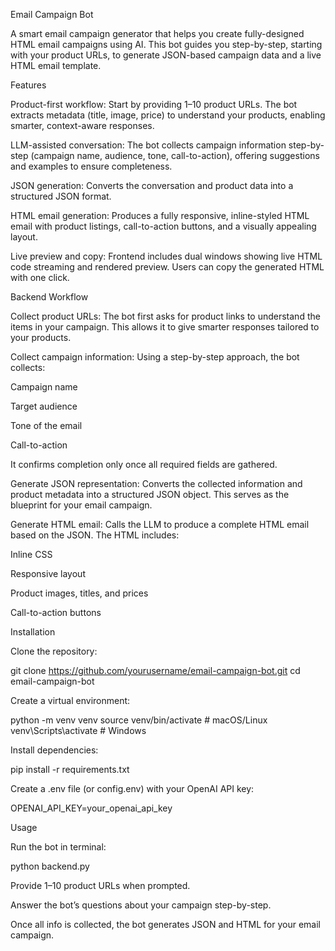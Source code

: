 Email Campaign Bot

A smart email campaign generator that helps you create fully-designed HTML email campaigns using AI. This bot guides you step-by-step, starting with your product URLs, to generate JSON-based campaign data and a live HTML email template.

Features

Product-first workflow: Start by providing 1–10 product URLs. The bot extracts metadata (title, image, price) to understand your products, enabling smarter, context-aware responses.

LLM-assisted conversation: The bot collects campaign information step-by-step (campaign name, audience, tone, call-to-action), offering suggestions and examples to ensure completeness.

JSON generation: Converts the conversation and product data into a structured JSON format.

HTML email generation: Produces a fully responsive, inline-styled HTML email with product listings, call-to-action buttons, and a visually appealing layout.

Live preview and copy: Frontend includes dual windows showing live HTML code streaming and rendered preview. Users can copy the generated HTML with one click.

Backend Workflow

Collect product URLs:
The bot first asks for product links to understand the items in your campaign. This allows it to give smarter responses tailored to your products.

Collect campaign information:
Using a step-by-step approach, the bot collects:

Campaign name

Target audience

Tone of the email

Call-to-action

It confirms completion only once all required fields are gathered.

Generate JSON representation:
Converts the collected information and product metadata into a structured JSON object. This serves as the blueprint for your email campaign.

Generate HTML email:
Calls the LLM to produce a complete HTML email based on the JSON. The HTML includes:

Inline CSS

Responsive layout

Product images, titles, and prices

Call-to-action buttons

Installation

Clone the repository:

git clone https://github.com/yourusername/email-campaign-bot.git
cd email-campaign-bot


Create a virtual environment:

python -m venv venv
source venv/bin/activate   # macOS/Linux
venv\Scripts\activate      # Windows


Install dependencies:

pip install -r requirements.txt


Create a .env file (or config.env) with your OpenAI API key:

OPENAI_API_KEY=your_openai_api_key

Usage

Run the bot in terminal:

python backend.py


Provide 1–10 product URLs when prompted.

Answer the bot’s questions about your campaign step-by-step.

Once all info is collected, the bot generates JSON and HTML for your email campaign.